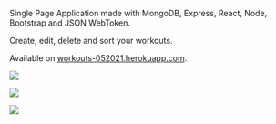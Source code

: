 Single Page Application made with MongoDB, Express, React, Node, Bootstrap and JSON WebToken.

Create, edit, delete and sort your workouts.

Available on [workouts-052021.herokuapp.com](https://workouts-052021.herokuapp.com/).

![](https://i.postimg.cc/DykkGxTq/1.png)

![](https://i.postimg.cc/YSyTC3RL/2.png)

![](https://i.postimg.cc/9ffv2Sdj/3.png)
